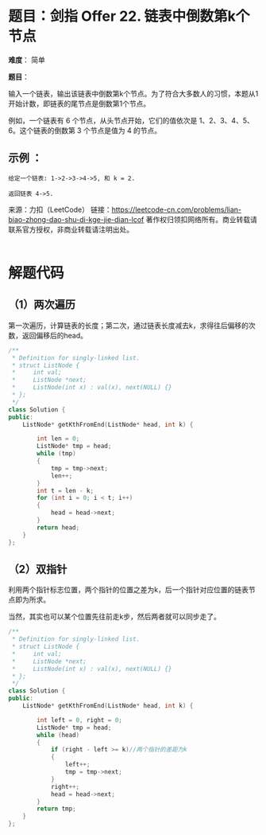 # 题目：剑指 Offer 22. 链表中倒数第k个节点
**难度**： 简单

**题目**：

输入一个链表，输出该链表中倒数第k个节点。为了符合大多数人的习惯，本题从1开始计数，即链表的尾节点是倒数第1个节点。

例如，一个链表有 6 个节点，从头节点开始，它们的值依次是 1、2、3、4、5、6。这个链表的倒数第 3 个节点是值为 4 的节点。



## 示例 ：

```
给定一个链表: 1->2->3->4->5, 和 k = 2.

返回链表 4->5.
```



来源：力扣（LeetCode）
链接：https://leetcode-cn.com/problems/lian-biao-zhong-dao-shu-di-kge-jie-dian-lcof
著作权归领扣网络所有。商业转载请联系官方授权，非商业转载请注明出处。
<br>
<br>



# 解题代码

## （1）两次遍历

第一次遍历，计算链表的长度；第二次，通过链表长度减去k，求得往后偏移的次数，返回偏移后的head。


```cpp
/**
 * Definition for singly-linked list.
 * struct ListNode {
 *     int val;
 *     ListNode *next;
 *     ListNode(int x) : val(x), next(NULL) {}
 * };
 */
class Solution {
public:
    ListNode* getKthFromEnd(ListNode* head, int k) {

        int len = 0;
        ListNode* tmp = head;
        while (tmp)
        {
            tmp = tmp->next;
            len++;
        }
        int t = len - k;
        for (int i = 0; i < t; i++)
        {
            head = head->next;
        }
        return head;
    }
};
```

## （2）双指针

利用两个指针标志位置，两个指针的位置之差为k，后一个指针对应位置的链表节点即为所求。

当然，其实也可以某个位置先往前走k步，然后两者就可以同步走了。

```cpp
/**
 * Definition for singly-linked list.
 * struct ListNode {
 *     int val;
 *     ListNode *next;
 *     ListNode(int x) : val(x), next(NULL) {}
 * };
 */
class Solution {
public:
    ListNode* getKthFromEnd(ListNode* head, int k) {

        int left = 0, right = 0;
        ListNode* tmp = head;
        while (head)
        {
            if (right - left >= k)//两个指针的差距为k
            {
                left++;
                tmp = tmp->next;
            }
            right++;
            head = head->next;
        }
        return tmp;
    }
};
```

